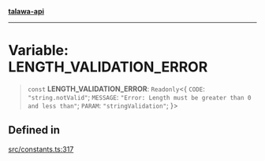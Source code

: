 [**talawa-api**](../../README.md)

***

# Variable: LENGTH\_VALIDATION\_ERROR

> `const` **LENGTH\_VALIDATION\_ERROR**: `Readonly`\<\{ `CODE`: `"string.notValid"`; `MESSAGE`: `"Error: Length must be greater than 0 and less than"`; `PARAM`: `"stringValidation"`; \}\>

## Defined in

[src/constants.ts:317](https://github.com/Suyash878/talawa-api/blob/e4413cec641a837926071678fed3c7f67234e31e/src/constants.ts#L317)
